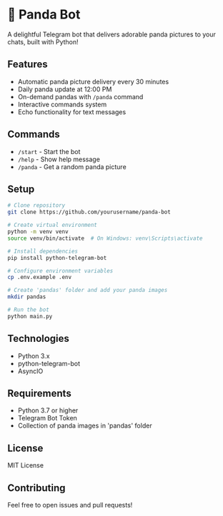 # 🐼 Panda Bot

A delightful Telegram bot that delivers adorable panda pictures to your chats, built with Python!

## Features
- Automatic panda picture delivery every 30 minutes
- Daily panda update at 12:00 PM
- On-demand pandas with `/panda` command
- Interactive commands system
- Echo functionality for text messages

## Commands
- `/start` - Start the bot
- `/help` - Show help message
- `/panda` - Get a random panda picture

## Setup
```bash
# Clone repository
git clone https://github.com/yourusername/panda-bot

# Create virtual environment
python -m venv venv
source venv/bin/activate  # On Windows: venv\Scripts\activate

# Install dependencies
pip install python-telegram-bot

# Configure environment variables
cp .env.example .env

# Create 'pandas' folder and add your panda images
mkdir pandas

# Run the bot
python main.py
```

## Technologies
- Python 3.x
- python-telegram-bot
- AsyncIO

## Requirements
- Python 3.7 or higher
- Telegram Bot Token
- Collection of panda images in 'pandas' folder

## License
MIT License

## Contributing
Feel free to open issues and pull requests!

